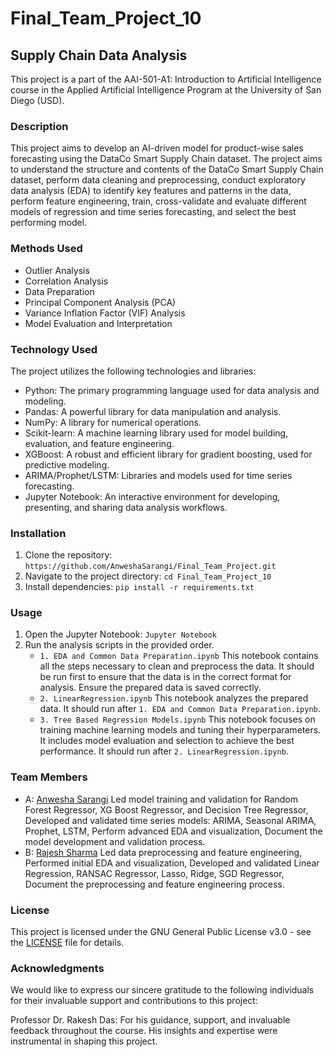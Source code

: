 # Final_Team_Project_10
## Supply Chain Data Analysis
 This project is a part of the AAI-501-A1: Introduction to Artificial Intelligence course in the Applied Artificial Intelligence Program at the University of San Diego (USD).

### Description
 This project aims to develop an AI-driven model for product-wise sales forecasting using the DataCo Smart Supply Chain dataset. The project aims to understand the structure and contents of the DataCo Smart Supply Chain dataset, perform data cleaning and preprocessing, conduct exploratory data analysis (EDA) to identify key features and patterns in the data, perform feature engineering, train, cross-validate and evaluate different models of regression and time series forecasting, and select the best performing model.

### Methods Used
- Outlier Analysis
- Correlation Analysis
- Data Preparation
- Principal Component Analysis (PCA)
- Variance Inflation Factor (VIF) Analysis
- Model Evaluation and Interpretation

### Technology Used
The project utilizes the following technologies and libraries:
 - Python: The primary programming language used for data analysis and modeling.
 - Pandas: A powerful library for data manipulation and analysis.
 - NumPy: A library for numerical operations.
 - Scikit-learn: A machine learning library used for model building, evaluation, and feature engineering.
 - XGBoost: A robust and efficient library for gradient boosting, used for predictive modeling.
 - ARIMA/Prophet/LSTM: Libraries and models used for time series forecasting.
 - Jupyter Notebook: An interactive environment for developing, presenting, and sharing data analysis workflows.

### Installation 
 1. Clone the repository: `https://github.com/AnweshaSarangi/Final_Team_Project.git`
 2. Navigate to the project directory: `cd Final_Team_Project_10`
 3. Install dependencies: `pip install -r requirements.txt`

### Usage
 1. Open the Jupyter Notebook: `Jupyter Notebook`
 2. Run the analysis scripts in the provided order.
    - `1. EDA and Common Data Preparation.ipynb`
      This notebook contains all the steps necessary to clean and preprocess the data. It should be run first to ensure that the data is in the correct format for analysis.
      Ensure the prepared data is saved correctly.
    - `2. LinearRegression.ipynb`
      This notebook analyzes the prepared data. It should run after `1. EDA and Common Data Preparation.ipynb`.
    - `3. Tree Based Regression Models.ipynb`
      This notebook focuses on training machine learning models and tuning their hyperparameters. It includes model evaluation and selection to achieve the best performance. It should run after `2. LinearRegression.ipynb`.

### Team Members
- A: [Anwesha Sarangi](https://github.com/AnweshaSarangi)
 Led model training and validation for Random Forest Regressor, XG Boost Regressor, and Decision Tree Regressor, Developed and validated time series models: ARIMA, Seasonal ARIMA, Prophet, LSTM, Perform advanced EDA and visualization, Document the model development and validation process.
- B: [Rajesh Sharma](https://github.com/Rajesh-Sharma-git)
Led data preprocessing and feature engineering, Performed initial EDA and visualization, Developed and validated Linear Regression, RANSAC Regressor, Lasso, Ridge, SGD Regressor, Document the preprocessing and feature engineering process.


### License
This project is licensed under the GNU General Public License v3.0 - see the [LICENSE](LICENSE) file for details.

### Acknowledgments
We would like to express our sincere gratitude to the following individuals for their invaluable support and contributions to this project:

Professor Dr. Rakesh Das: For his guidance, support, and invaluable feedback throughout the course. His insights and expertise were instrumental in shaping this project.
